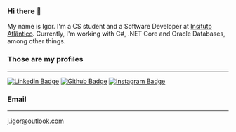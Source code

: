 ### Hi there 👋
My name is Igor. I'm a CS student and a Software Developer at [Insituto Atlântico](https://www.linkedin.com/company/instituto-atlantico/). Currently, I'm working with C#, .NET Core and Oracle Databases, among other things.

### Those are my profiles
---
[![Linkedin Badge](https://img.shields.io/badge/-LinkedIn-blue?style=flat-square&logo=Linkedin&logoColor=white&link=https://www.linkedin.com/in/joseigor/)](https://www.linkedin.com/in/joseigor/) [![Github Badge](https://img.shields.io/badge/-Github-000?style=flat-square&logo=Github&logoColor=white&link=https://github.com/Igor03)](https://github.com/Igor03) [![Instagram Badge](https://img.shields.io/badge/-Instagram-C13584?style=flat-square&labelColor=C13584&logo=instagram&logoColor=white&link=https://www.instagram.com/carvalho_joseigor/)](https://www.instagram.com/carvalho_joseigor/)

### Email
---
[j.igor@outlook.com](mailto:j.igor@outlook.com)


<!--
**Igor03/Igor03** is a ✨ _special_ ✨ repository because its `README.md` (this file) appears on your GitHub profile.

Here are some ideas to get you started:

- 🔭 I’m currently working on ...
- 🌱 I’m currently learning ...
- 👯 I’m looking to collaborate on ...
- 🤔 I’m looking for help with ...
- 💬 Ask me about ...
- 📫 How to reach me: ...
- 😄 Pronouns: ...
- ⚡ Fun fact: ...
-->

